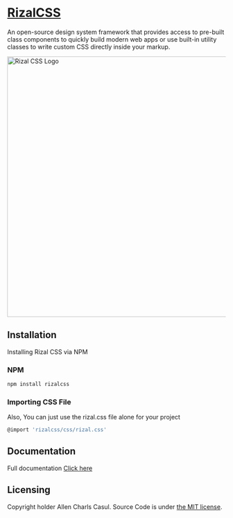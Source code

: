 # [RizalCSS](https://rizalcss.com)

An open-source design system framework that provides access to pre-built class components to quickly build modern web apps or use built-in utility classes to write custom CSS directly inside your markup.

<a href="https://rizalcss.com"><img src="https://raw.githubusercontent.com/allencasul/rizalcss-website/main/src/assets/img/rizal-logo.webp?token=GHSAT0AAAAAAB46HFEURH27CQNXY32HQBNIY5SJI3Q" alt="Rizal CSS Logo" style="max-width:100%;" width="600"></a>

## Installation

Installing Rizal CSS via NPM

### NPM

```sh
npm install rizalcss
```

### Importing CSS File

Also, You can just use the rizal.css file alone for your project

```sh
@import 'rizalcss/css/rizal.css'
```

## Documentation

Full documentation [Click here](https://rizalcss.com/docs/getting-started/)


## Licensing

Copyright holder Allen Charls Casul. Source Code is under [the MIT license](https://github.com/softDev28/Elise/blob/main/LICENSE).
